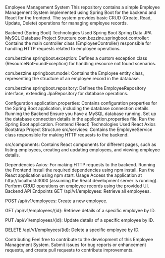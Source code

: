 Employee Management System
This repository contains a simple Employee Management System implemented using Spring Boot for the backend and React for the frontend. The system provides basic CRUD (Create, Read, Update, Delete) operations for managing employee records.

Backend (Spring Boot)
Technologies Used
Spring Boot
Spring Data JPA
MySQL Database
Project Structure
com.bezzine.springboot.controller: Contains the main controller class (EmployeeController) responsible for handling HTTP requests related to employee operations.

com.bezzine.springboot.exception: Defines a custom exception class (ResourceNotFoundException) for handling resource not found scenarios.

com.bezzine.springboot.model: Contains the Employee entity class, representing the structure of an employee record in the database.

com.bezzine.springboot.repository: Defines the EmployeeRepository interface, extending JpaRepository for database operations.

Configuration
application.properties: Contains configuration properties for the Spring Boot application, including the database connection details.
Running the Backend
Ensure you have a MySQL database running.
Set up the database connection details in the application.properties file.
Run the Spring Boot application.
Frontend (React)
Technologies Used
React
Axios
Bootstrap
Project Structure
src/services: Contains the EmployeeService class responsible for making HTTP requests to the backend.

src/components: Contains React components for different pages, such as listing employees, creating and updating employees, and viewing employee details.

Dependencies
Axios: For making HTTP requests to the backend.
Running the Frontend
Install the required dependencies using npm install.
Run the React application using npm start.
Usage
Access the application at http://localhost:3000 (assuming the React development server is running).
Perform CRUD operations on employee records using the provided UI.
Backend API Endpoints
GET /api/v1/employees: Retrieve all employees.

POST /api/v1/employees: Create a new employee.

GET /api/v1/employees/{id}: Retrieve details of a specific employee by ID.

PUT /api/v1/employees/{id}: Update details of a specific employee by ID.

DELETE /api/v1/employees/{id}: Delete a specific employee by ID.

Contributing
Feel free to contribute to the development of this Employee Management System. Submit issues for bug reports or enhancement requests, and create pull requests to contribute improvements.

